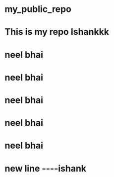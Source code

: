 # my_public_repo
# This is my repo Ishankkk

# neel bhai
# neel bhai
# neel bhai
# neel bhai
# neel bhai
# new line ----ishank
